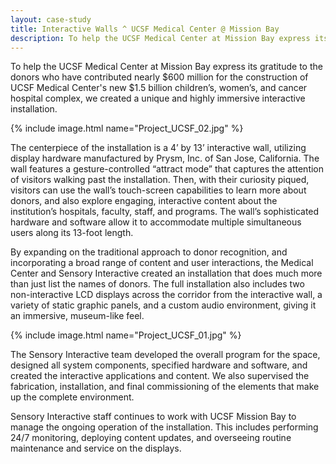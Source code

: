 ```yaml
---
layout: case-study
title: Interactive Walls ^ UCSF Medical Center @ Mission Bay
description: To help the UCSF Medical Center at Mission Bay express its gratitude to the donors who have contributed nearly $600 million for the construction of UCSF Medical Center's new $1.5 billion children’s, women’s, and cancer hospital complex, we created a unique and highly immersive interactive installation.
---
```


To help the UCSF Medical Center at Mission Bay express its gratitude to the donors who have contributed nearly $600 million for the construction of UCSF Medical Center's new $1.5 billion children’s, women’s, and cancer hospital complex, we created a unique and highly immersive interactive installation.

{% include image.html name="Project_UCSF_02.jpg" %}

The centerpiece of the installation is a 4’ by 13’ interactive wall, utilizing display hardware manufactured by Prysm, Inc. of San Jose, California. The wall features a gesture-controlled “attract mode” that captures the attention of visitors walking past the installation. Then, with their curiosity piqued, visitors can use the wall’s touch-screen capabilities to learn more about donors, and also explore engaging, interactive content about the institution’s hospitals, faculty, staff, and programs. The wall’s sophisticated hardware and software allow it to accommodate multiple simultaneous users along its 13-foot length.

By expanding on the traditional approach to donor recognition, and incorporating a broad range of content and user interactions, the Medical Center and Sensory Interactive created an installation that does much more than just list the names of donors. The full installation also includes two non-interactive LCD displays across the corridor from the interactive wall, a variety of static graphic panels, and a custom audio environment, giving it an immersive, museum-like feel.

{% include image.html name="Project_UCSF_01.jpg" %}

The Sensory Interactive team developed the overall program for the space, designed all system components, specified hardware and software, and created the interactive applications and content. We also supervised the fabrication, installation, and final commissioning of the elements that make up the complete environment.

Sensory Interactive staff continues to work with UCSF Mission Bay to manage the ongoing operation of the installation. This includes performing 24/7 monitoring, deploying content updates, and overseeing routine maintenance and service on the displays.